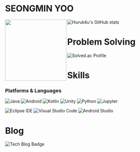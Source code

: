 # SEONGMIN YOO
![Huruk4u's GitHub stats](https://github-readme-stats.vercel.app/api?username=Huruk4u&show_icons=true&theme=dark)
<a href="https://github.com/Huruk4u/convoychat">
  <img height=200 align="left" src="https://github-readme-stats.vercel.app/api/top-langs?username=Huruk4u&layout=compact&langs_count=8&card_width=320&theme=dark" />
</a>
<br>

# Problem Solving
![Solved.ac Profile](http://mazassumnida.wtf/api/v2/generate_badge?boj=sungmin915)


# Skills
### Platforms & Languages
![Java](https://img.shields.io/badge/Java-007396.svg?&style=for-the-badge&logo=Java&logoColor=white)
![Android](https://img.shields.io/badge/Android-34A853.svg?&style=for-the-badge&logo=Android&logoColor=white)
![Kotlin](https://img.shields.io/badge/Kotlin-7F52FF.svg?&style=for-the-badge&logo=Kotlin&logoColor=white)
![Unity](https://img.shields.io/badge/Unity-000000.svg?&style=for-the-badge&logo=Kotlin&logoColor=white)
![Python](https://img.shields.io/badge/Python-3776AB.svg?&style=for-the-badge&logo=Python&logoColor=white)
![Jupyter](https://img.shields.io/badge/Jupyter-F37626.svg?&style=for-the-badge&logo=Jupyter&logoColor=white)

![Eclipse IDE](https://img.shields.io/badge/Eclipse%20IDE-2C2255.svg?&style=for-the-badge&logo=Eclipse%20IDE&logoColor=white)
![Visual Studio Code](https://img.shields.io/badge/Visual%20Studio%20Code-007ACC.svg?&style=for-the-badge&logo=Visual%20Studio%20Code&logoColor=white)
![Android Studio](https://img.shields.io/badge/Android%20Studio-3DDC84.svg?&style=for-the-badge&logo=Android%20Studio&logoColor=white)

# Blog
![Tech Blog Badge](http://img.shields.io/badge/-Tech%20blog-black?style=flat-square&logo=github&link=https://5ylop.tistory.com/)
